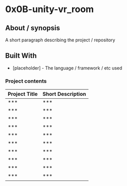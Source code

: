 # 0x0B-unity-vr_room

## About / synopsis
A short paragraph describing the project / repository

## Built With

* [placeholder] - The language / framework / etc used

### Project contents

| Project Title | Short Description |
| --- | --- |
|***|***|
|***|***|
|***|***|
|***|***|
|***|***|
|***|***|
|***|***|
|***|***|
|***|***|
|***|***|
